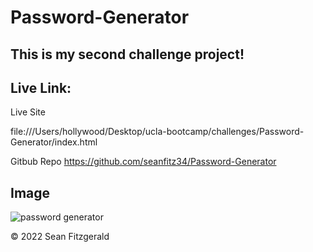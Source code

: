 # Password-Generator

## This is my second challenge project!

## Live Link:

Live Site

file:///Users/hollywood/Desktop/ucla-bootcamp/challenges/Password-Generator/index.html

Gitbub Repo
https://github.com/seanfitz34/Password-Generator

## Image

![password generator](./assets/images/psg.HEIC)

© 2022 Sean Fitzgerald

